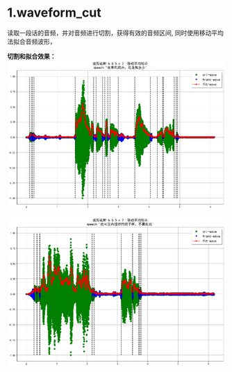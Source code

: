# 1.waveform_cut
读取一段话的音频，并对音频进行切割，获得有效的音频区间,
同时使用移动平均法拟合音频波形，  

**切割和拟合效果：**  
![切割时域音频1](https://github.com/laura-zhang-cn/speeches_models/blob/main/ASR_1/asr1images/img1_wavecut.png)  

![切割时域音频2](https://github.com/laura-zhang-cn/speeches_models/blob/main/ASR_1/asr1images/img2_wavecut.png)  
